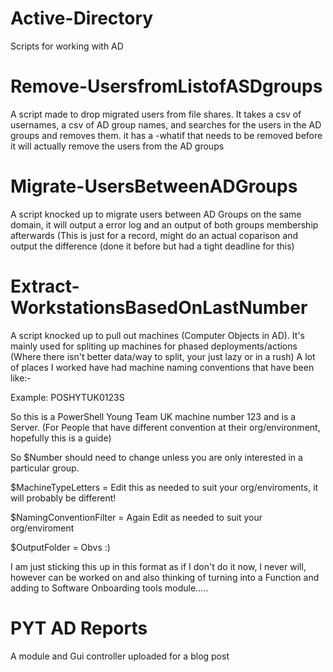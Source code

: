 # Active-Directory
Scripts for working with AD

# Remove-UsersfromListofASDgroups

A script made to drop migrated users from file shares. It takes a csv of usernames, a csv of AD group names, and searches for the users in the AD groups and removes them. it has a -whatif that needs to be removed before it will actually remove the users from the AD groups

# Migrate-UsersBetweenADGroups

A script knocked up to migrate users between AD Groups on the same domain, it will output a error log and an output of both groups membership afterwards (This is just for a record, might do an actual coparison and output the difference (done it before but had a tight deadline for this)

# Extract-WorkstationsBasedOnLastNumber

A script knocked up to pull out machines (Computer Objects in AD). It's mainly used for spliting up machines for phased deployments/actions (Where there isn't better data/way to split, your just lazy or in a rush) A lot of places I worked have had machine naming conventions that have been like:- 

<CompanyNameEtc><Numbers><Letter depending on machine type>
  
Example: POSHYTUK0123S
  
So this is a PowerShell Young Team UK machine number 123 and is a Server. (For People that have different convention at their org/environment, hopefully this is a guide) 
  
So $Number should need to change unless you are only interested in a particular group.
  
$MachineTypeLetters = Edit this as needed to suit your org/enviroments, it will probably be different!
  
$NamingConventionFilter = Again Edit as needed to suit your org/enviroment
  
$OutputFolder = Obvs :)
  
I am just sticking this up in this format as if I don't do it now, I never will, however can be worked on and also thinking of turning into a Function and adding to Software Onboarding tools module.....

# PYT AD Reports

A module and Gui controller uploaded for a blog post
